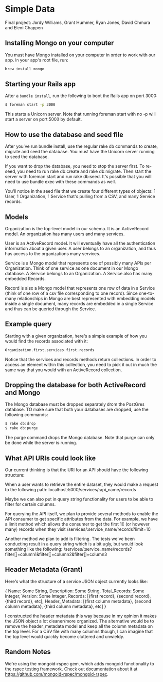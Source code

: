 # Simple Data

Final project: Jordy Williams, Grant Hummer, Ryan Jones, David Chmura and Eleni Chappen

## Installing Mongo on your computer

You must have Mongo installed on your computer in order to work with our app. In your app's root file, run:

```sh
brew install mongo
```

## Starting your Rails app

After a `bundle install`, run the following to boot the Rails app on port 3000:

```sh
$ foreman start -p 3000
```

This starts a Unicorn server. Note that running foreman start with no -p will start a server on port 5000 by default.

## How to use the database and seed file

After you've run bundle install, use the regular rake db commands to create, migrate and seed the database. You must have the Unicorn server running to seed the database.

If you want to drop the database, you need to stop the server first. To re-seed, you need to run rake db:create and rake db:migrate. Then start the server with foreman start and run rake db:seed. It's possible that you will need to use bundle exec with these commands as well.

You'll notice in the seed file that we create four different types of objects: 1 User, 1 Organization, 1 Service that's pulling from a CSV, and many Service records.

## Models

Organization is the top-level model in our schema. It is an ActiveRecord model. An organization has many users and many services.

User is an ActiveRecord model. It will eventually have all the authentication information about a given user. A user belongs to an organization, and thus has access to the organizations many services.

Service is a Mongo model that represents one of possibly many APIs per Organization. Think of one service as one document in our Mongo database. A Service belongs to an Organization. A Service also has many embedded Records.

Record is also a Mongo model that represents one row of data in a Service (think of one row of a csv file corresponding to one record). Since one-to-many relationships in Mongo are best represented with embedding models inside a single document, many records are embedded in a single Service and thus can be queried through the Service.

## Example query

Starting with a given organization, here's a simple example of how you would find the records associated with it:

```sh
Organization.first.services.first.records
```

Notice that the services and records methods return collections. In order to access an element within this collection, you need to pick it out in much the same way that you would with an ActiveRecord collection.

## Dropping the database for both ActiveRecord and Mongo

The Mongo database must be dropped separately drom the PostGres database. TO make sure that both your databases are dropped, use the following commands:

```sh
$ rake db:drop
$ rake db:purge
```

The purge command drops the Mongo database. Note that purge can only be done while the server is running.

## What API URIs could look like

Our current thinking is that the URI for an API should have the following structure:

When a user wants to retrieve the entire dataset, they would make a request to the following path:
localhost:5000/services/:api_name/records

Maybe we can also put in query string functionality for users to be able to filter for certain columns.

For querying the API itself, we plan to provide several methods to enable the API consumer to get specific attributes from the data. For example, we have a limit method which allows the consumer to get the first 10 (or however many) records when they visit /services/:service_name/records?limit=10

Another method we plan to add is filtering. The tests we've been conducting result in a query string which is a bit ugly, but would look something like the following:
/services/:service_name/records?filter[]=column1&filter[]=column2&filter[]=column3

## Header Metadata (Grant)

Here's what the structure of a service JSON object currently looks like:

{ Name: Some String, 
  Description: Some String, 
  Total_Records: Some Integer, 
  Version: Some Integer, 
  Records: [{first record}, {second record}, {third record}, etc],
  Header_Metadata: [{first column metadata}, {second column metadata}, {third column metadata}, etc] }

I constructed the header metadata this way because in my opinion it makes the JSON object a lot cleaner/more organized. The alternative would be to remove the header_metadata model and keep all the column metadata on the top level. For a CSV file with many columns though, I can imagine that the top level would quickly become cluttered and unwieldy. 



## Random Notes

We're using the mongoid-rspec gem, which adds mongoid functionality to the rspec testing framework. Check out documentation about it at https://github.com/mongoid-rspec/mongoid-rspec.



